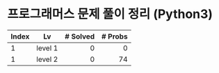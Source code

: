 # 프로그래머스 문제 풀이 정리 (Python3)

| Index | Lv      | # Solved | # Probs |
| ----- | ------- | -------: | ------: |
| 1     | level 1 |        0 |       0 |
| 1     | level 2 |        0 |      74 |
